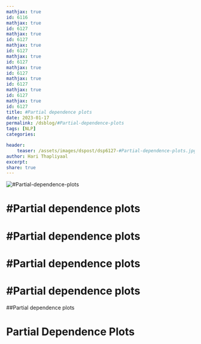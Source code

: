 ```yaml
---
mathjax: true
id: 6116
mathjax: true
id: 6127
mathjax: true
id: 6127
mathjax: true
id: 6127
mathjax: true
id: 6127
mathjax: true
id: 6127
mathjax: true
id: 6127
mathjax: true
id: 6127
mathjax: true
id: 6127
title: #Partial dependence plots
date: 2023-01-17
permalink: /dsblog/#Partial-dependence-plots
tags: [NLP] 
categories: 

header:
    teaser: /assets/images/dspost/dsp6127-#Partial-dependence-plots.jpg
author: Hari Thapliyaal 
excerpt:
share: true 
---
```


![#Partial-dependence-plots](/assets/images/dspost/dsp6127-#Partial-dependence-plots.jpg)

# #Partial dependence plots


# #Partial dependence plots


# #Partial dependence plots


# #Partial dependence plots


##Partial dependence plots


# Partial Dependence Plots

